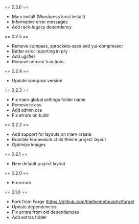== 0.3.0 ==
- Marv install (Wordpress local install)
- Informative error messages
- Add rack-legacy dependency

== 0.2.5 ==
- Remove compass, sprockets-sass and yui-compressor
- Better error reporting in pry
- Add uglifier
- Remove unused functions

== 0.2.4 ==
- Update compass version

== 0.2.3 ==
- Fix marv global settings folder name
- Remove ie.css
- Add admin.css
- Fix errors on build

== 0.2.2 ==
- Add support for layouts on marv create
- Bramble Framework child theme project layout
- Optimize images

== 0.2.1 ==
- New default project layout

== 0.2.0 ==
- Fix errors

== 0.1.0 ==
- Fork from Forge (https://github.com/thethemefoundry/forge)
- Update dependencies
- Fix errors from old dependencies
- Add extras folder